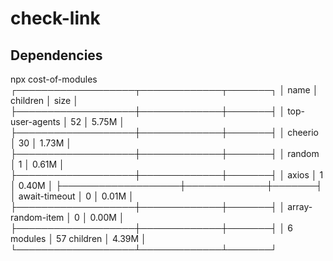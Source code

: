 # check-link

## Dependencies

npx cost-of-modules
┌───────────────────┬─────────────┬───────┐
│ name              │ children    │ size  │
├───────────────────┼─────────────┼───────┤
│ top-user-agents   │ 52          │ 5.75M │
├───────────────────┼─────────────┼───────┤
│ cheerio           │ 30          │ 1.73M │
├───────────────────┼─────────────┼───────┤
│ random            │ 1           │ 0.61M │
├───────────────────┼─────────────┼───────┤
│ axios             │ 1           │ 0.40M │
├───────────────────┼─────────────┼───────┤
│ await-timeout     │ 0           │ 0.01M │
├───────────────────┼─────────────┼───────┤
│ array-random-item │ 0           │ 0.00M │
├───────────────────┼─────────────┼───────┤
│ 6 modules         │ 57 children │ 4.39M │
└───────────────────┴─────────────┴───────┘

